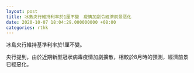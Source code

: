 ```yaml
---
layout: post
title: 冰島央行維持利率於1厘不變　疫情加劇令經濟前景惡化
date: 2020-10-07 18:04:29.000000000 +08:00
categories: rthk
---
```


冰島央行維持基準利率於1厘不變。

央行提到，由於近期新型冠狀病毒疫情加劇擴散，相較於8月時的預測，經濟前景已經惡化。
